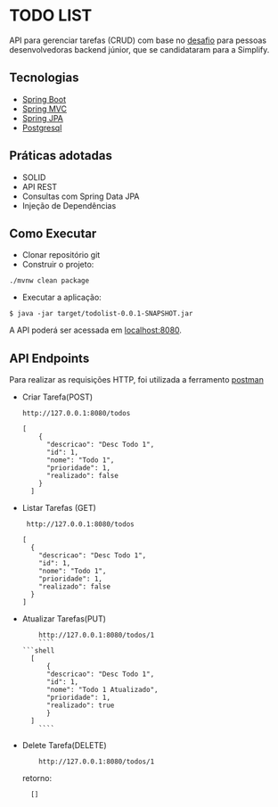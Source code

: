 # TODO LIST

API para gerenciar tarefas (CRUD) com base no [desafio](https://github.com/simplify-tec/desafio-junior-backend-simplify)
para pessoas desenvolvedoras backend júnior, que se candidataram para a Simplify.

## Tecnologias
- [Spring Boot](https://spring.io/projects/spring-boot/)
- [Spring  MVC](https://docs.spring.io/spring-framework/reference/web/webmvc.html)
- [Spring JPA](https://spring.io/projects/spring-data-jpa)
- [Postgresql](https://www.postgresql.org/docs/)

## Práticas adotadas
- SOLID
- API REST
- Consultas com Spring Data JPA
- Injeção de Dependências 

## Como Executar
- Clonar repositório git
- Construir o projeto:
```` shell
./mvnw clean package
````
- Executar a aplicação:
```` shell
$ java -jar target/todolist-0.0.1-SNAPSHOT.jar
````
A API poderá ser acessada em [localhost:8080](http://localhost:8080).
## API Endpoints
Para realizar as requisições HTTP, foi utilizada a ferramento [postman](https://www.postman.com/downloads/)

- Criar Tarefa(POST)
    ```shell
    http://127.0.0.1:8080/todos
    ````
    ```shell
    [
        {
          "descricao": "Desc Todo 1",
          "id": 1,
          "nome": "Todo 1",
          "prioridade": 1,
          "realizado": false
        }
      ]
    ````
- Listar Tarefas (GET)
   ```shell
    http://127.0.0.1:8080/todos
    ````
    ```shell
  [
      {
        "descricao": "Desc Todo 1",
        "id": 1,
        "nome": "Todo 1",
        "prioridade": 1,
        "realizado": false
      }
    ]
    ````
- Atualizar Tarefas(PUT)
  ```shell
      http://127.0.0.1:8080/todos/1
      ````
  ```shell
    [
        {
        "descricao": "Desc Todo 1",
        "id": 1,
        "nome": "Todo 1 Atualizado",
        "prioridade": 1,
        "realizado": true
        }
    ]
      ````

- Delete Tarefa(DELETE)
  ```shell
      http://127.0.0.1:8080/todos/1
    ````
    retorno:
  ```
    []
  ````